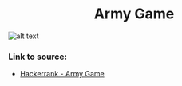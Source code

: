 <h1 align="center">Army Game</h1>

![alt text](https://images2.imgbox.com/e8/a5/Mzyw2wWX_o.png?raw=true)


### Link to source: 
- <a href="https://www.hackerrank.com/challenges/game-with-cells/problem">Hackerrank - Army Game</a>

